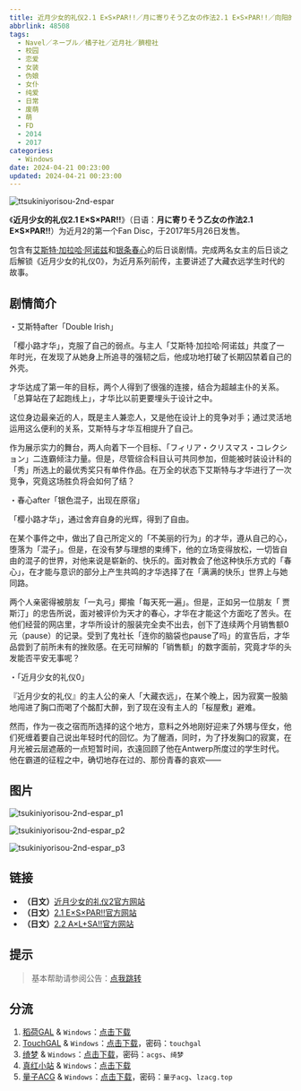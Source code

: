 ```yaml
---
title: 近月少女的礼仪2.1 E×S×PAR!!／月に寄りそう乙女の作法2.1 E×S×PAR!!／向阳的日子2.1 E×S×PAR!!
abbrlink: 48508
tags:
  - Navel／ネーブル／橘子社／近月社／臍橙社
  - 校园
  - 恋爱
  - 女装
  - 伪娘
  - 女仆
  - 纯爱
  - 日常
  - 废萌
  - 萌
  - FD
  - 2014
  - 2017
categories:
  - Windows
date: 2024-04-21 00:23:00
updated: 2024-04-21 00:23:00
---
```


![ttsukiniyorisou-2nd-espar](https://static.saop.cc/vns/img/tsukiniyorisou-2nd-espar.webp)

《**近月少女的礼仪2.1 E×S×PAR!!**》（日语：**月に寄りそう乙女の作法2.1 E×S×PAR!!**）为近月2的第一个Fan Disc，于2017年5月26日发售。

包含有[艾斯特·加拉哈·阿诺兹](https://zh.moegirl.org.cn/艾斯特·加拉哈·阿诺兹)和[银条春心](https://zh.moegirl.org.cn/银条春心)的后日谈剧情。完成两名女主的后日谈之后解锁《近月少女的礼仪0》，为近月系列前传，主要讲述了大藏衣远学生时代的故事。

<!-- more -->

## 剧情简介

・艾斯特after「Double Irish」

「樱小路才华」，克服了自己的弱点。与主人「艾斯特·加拉哈·阿诺兹」共度了一年时光，在发现了从她身上所追寻的强韧之后，他成功地打破了长期囚禁着自己的外壳。

才华达成了第一年的目标，两个人得到了很强的连接，结合为超越主仆的关系。「总算站在了起跑线上」，才华比以前更要埋头于设计之中。

这位身边最亲近的人，既是主人兼恋人，又是他在设计上的竞争对手；通过灵活地运用这么便利的关系，艾斯特与才华互相提升了自己。

作为展示实力的舞台，两人向着下一个目标、「フィリア・クリスマス・コレクション」二连霸倾注力量。但是，尽管综合科目认可共同参加，但能被时装设计科的「秀」所选上的最优秀奖只有单件作品。在万全的状态下艾斯特与才华进行了一次竞争，究竟这场胜负将会如何了结？

・春心after「银色混子，出现在原宿」

「樱小路才华」，通过舍弃自身的光辉，得到了自由。

在某个事件之中，做出了自己所定义的「不美丽的行为」的才华，遵从自己的心，堕落为「混子」。但是，在没有梦与理想的束缚下，他的立场变得放松，一切皆自由的混子的世界，对他来说是崭新的、快乐的。面对教会了他这种快乐方式的「春心」，在才能与意识的部分上产生共鸣的才华选择了在「满满的快乐」世界上与她同路。

两个人亲密得被朋友「一丸弓」揶揄「每天死一遍」。但是，正如另一位朋友「  贾斯汀」的忠告所说，面对被评价为天才的春心，才华在才能这个方面吃了苦头。在他们经营的网店里，才华所设计的服装完全卖不出去，创下了连续两个月销售额0元（pause）的记录。受到了鬼社长「连你的脑袋也pause了吗」的宣告后，才华品尝到了前所未有的挫败感。在无可辩解的「销售额」的数字面前，究竟才华的头发能否平安无事呢？

・「近月少女的礼仪0」

『近月少女的礼仪』的主人公的亲人「大藏衣远」，在某个晚上，因为寂寞一股脑地闯进了胸口而喝了个酩酊大醉，到了现在没有主人的「桜屋敷」避难。

然而，作为一夜之宿而所选择的这个地方，意料之外地刚好迎来了外甥与侄女，他们死缠着要自己说出年轻时代的回忆。为了醒酒，同时，为了抒发胸口的寂寞，在月光被云层遮蔽的一点短暂时间，衣遠回顾了他在Antwerp所度过的学生时代。他在霸道的征程之中，确切地存在过的、那份青春的哀欢——

## 图片

![tsukiniyorisou-2nd-espar_p1](https://static.saop.cc/vns/img/tsukiniyorisou-2nd-espar_p1.webp)

![tsukiniyorisou-2nd-espar_p2](https://static.saop.cc/vns/img/tsukiniyorisou-2nd-espar_p2.webp)

![tsukiniyorisou-2nd-espar_p3](https://static.saop.cc/vns/img/tsukiniyorisou-2nd-espar_p3.webp)

## 链接

- **（日文）**[近月少女的礼仪2官方网站](https://project-navel.com/tsukiniyorisou_2nd/)
- **（日文）**[2.1 E×S×PAR!!官方网站](https://project-navel.com/tsukiniyorisou_2nd_espar/)
- **（日文）**[2.2 A×L+SA!!官方网站](https://project-navel.com/tsukiniyorisou_2nd_alsa/)

## 提示

> 基本帮助请参阅公告：[点我跳转](/p/announcement/)

## 分流

1. [稻荷GAL](https://inarigal.com/) & `Windows`：[点击下载](https://inarigal.com/detail/272)
2. [TouchGAL](https://www.touchgal.us/) & `Windows`：[点击下载](https://pan.touchgal.net/s/LWpWIZ)，密码：`touchgal`
3. [绮梦](https://acgs.one/) & `Windows`：[点击下载](https://acgs.one/down_html/?url=game/%E8%BF%91%E6%9C%88%E5%B0%91%E5%A5%B3%E7%9A%84%E7%A4%BC%E4%BB%AA2.1&name=%E8%BF%91%E6%9C%88%E5%B0%91%E5%A5%B3%E7%9A%84%E7%A4%BC%E4%BB%AA2.1)，密码：`acgs`、`绮梦`
4. [真红小站](https://www.shinnku.com/) & `Windows`：[点击下载](https://www.shinnku.com/api/download/0/win/%E8%BF%91%E6%9C%88%E5%B0%91%E5%A5%B3%E7%9A%84%E7%A4%BC%E4%BB%AA2.1%20v1.1.7z)
5. [量子ACG](https://lzacg.org/) & `Windows`：[点击下载](https://lzacg.org/3581)，密码：`量子acg`、`lzacg.top`
